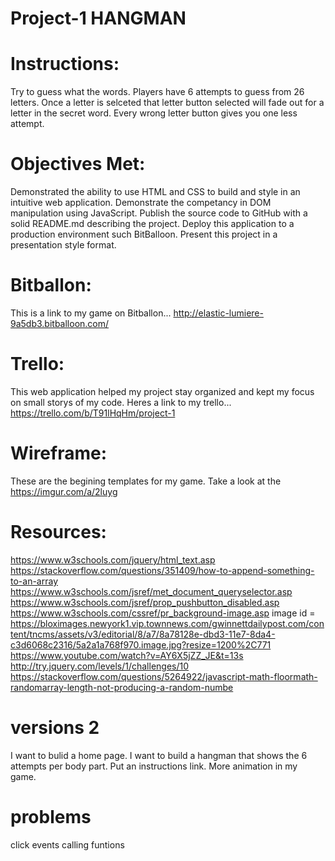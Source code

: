 # Project-1 HANGMAN

# Instructions: 
Try to guess what the words. Players have 6 attempts to guess from 26 letters. Once a letter is selceted that letter button selected will fade out for a letter in the secret word. Every wrong letter button gives you one less attempt.

# Objectives Met:
Demonstrated the ability to use HTML and CSS to build and style in an intuitive web application.
Demonstrate the competancy in DOM manipulation using JavaScript.
Publish the source code to GitHub with a solid README.md describing the project.
Deploy this application to a production environment such BitBalloon.
Present this project in a presentation style format.

# Bitballon: 
This is a link to my game on Bitballon... http://elastic-lumiere-9a5db3.bitballoon.com/

# Trello: 
This web application helped my project stay organized and kept my focus on small storys of my code. Heres a link to my trello... https://trello.com/b/T91lHqHm/project-1

# Wireframe: 
These are the begining templates for my game. Take a look at the https://imgur.com/a/2luyg

# Resources:
https://www.w3schools.com/jquery/html_text.asp
https://stackoverflow.com/questions/351409/how-to-append-something-to-an-array
https://www.w3schools.com/jsref/met_document_queryselector.asp
https://www.w3schools.com/jsref/prop_pushbutton_disabled.asp
https://www.w3schools.com/cssref/pr_background-image.asp
image id = https://bloximages.newyork1.vip.townnews.com/gwinnettdailypost.com/content/tncms/assets/v3/editorial/8/a7/8a78128e-dbd3-11e7-8da4-c3d6068c2316/5a2a1a768f970.image.jpg?resize=1200%2C771
https://www.youtube.com/watch?v=AY6X5jZZ_JE&t=13s
http://try.jquery.com/levels/1/challenges/10
https://stackoverflow.com/questions/5264922/javascript-math-floormath-randomarray-length-not-producing-a-random-numbe

# versions 2
I want to bulid a home page. 
I want to build a hangman that shows the 6 attempts per body part. 
Put an instructions link.
More animation in my game.

# problems 
click events 
calling funtions 




